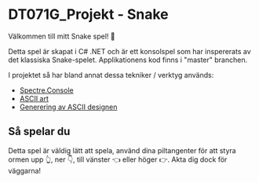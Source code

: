 # DT071G_Projekt - Snake

Välkommen till mitt Snake spel! :snake:

Detta spel är skapat i C# .NET och är ett konsolspel som har inspererats av det klassiska Snake-spelet. Applikationens kod finns i "master" branchen.

I projektet så har bland annat dessa tekniker / verktyg används: 
* [Spectre.Console](https://spectreconsole.net/)
* [ASCII art](https://programmingisfun.com/command-line-ascii-design/)
* [Generering av ASCII designen](http://patorjk.com/software/taag/#p=display&f=Graffiti&t=Type%20Something%20)

## Så spelar du
Detta spel är väldig lätt att spela, använd dina piltangenter för att styra ormen upp :point_up_2:, ner :point_down:, till vänster :point_left: eller höger :point_right:. Akta dig dock för väggarna! 
